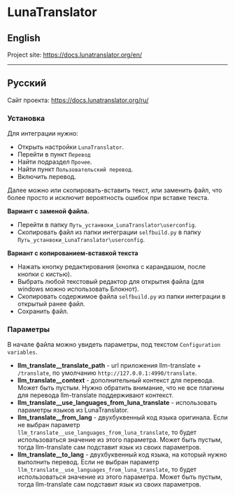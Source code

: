 # LunaTranslator

## English

Project site: https://docs.lunatranslator.org/en/

---

## Русский

Сайт проекта: https://docs.lunatranslator.org/ru/

### Установка

Для интеграции нужно:
* Открыть настройки `LunaTranslator`.
* Перейти в пункт `Перевод`
* Найти подраздел `Прочее`.
* Найти пункт `Пользовательский перевод`.
* Включить перевод.

Далее можно или скопировать-вставить текст, или заменить файл, что более просто и исключит вероятность ошибок при вставке текста.

**Вариант с заменой файла.**
* Перейти в папку `Путь_устанвоки_LunaTranslator\userconfig`.
* Скопировать файл из папки интеграции `selfbuild.py` в папку `Путь_устанвоки_LunaTranslator\userconfig`.

**Вариант с копированием-вставкой текста**
* Нажать кнопку редактирования (кнопка с карандашом, после кнопки с кистью).
* Выбрать любой текстовый редактор для открытия файла (для windows можно использовать Блокнот).
* Скопировать содержимое файла `selfbuild.py` из папки интеграции в открытый ранее файл.
* Сохранить файл.

### Параметры

В начале файла можно увидеть параметры, под текстом `Configuration variables`.
* **llm_translate__translate_path** - url приложения llm-translate + `/translate`, по умолчанию `http://127.0.0.1:4990/translate`.
* **llm_translate__context** - дополнительный контекст для перевода. Может быть пустым. Нужно обратить внимание, что не все плагины для перевода llm-translate поддерживают контекст.
* **llm_translate__use_languages_from_luna_translate** - использовать параметры языков из LunaTranslator.
* **llm_translate__from_lang** - двухбуквенный код языка оригинала.
Если не выбран параметр `llm_translate__use_languages_from_luna_translate`, то будет использоваться значение из этого параметра.
Может быть пустым, тогда llm-translate сам подставит язык из своих параметров.
* **llm_translate__to_lang** - двухбуквенный код языка, на который нужно выполнить перевод.
Если не выбран параметр `llm_translate__use_languages_from_luna_translate`, то будет использоваться значение из этого параметра.
Может быть пустым, тогда llm-translate сам подставит язык из своих параметров.